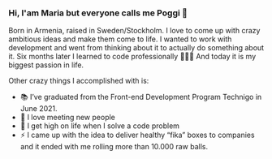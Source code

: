 ### Hi, I'am Maria but everyone calls me Poggi 👋 

Born in Armenia, raised in Sweden/Stockholm. I love to come up with crazy ambitious ideas and make them come to life. I wanted to work with development and went from thinking about it to actually do something about it. Six months later I learned to code professionally 👩🏻‍💻 And today it is my biggest passion in life. 

Other crazy things I accomplished with is:

- 📚 I’ve graduated from the Front-end Development Program Technigo in June 2021.
- 👯 I love meeting new people 
- :tada: I get high on life when I solve a code problem 
- ⚡ I came up with the idea to deliver healthy “fika” boxes to companies and it ended with me rolling more than 10.000 raw balls.

